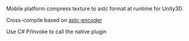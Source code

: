 Mobile platform compress texture to astc format at runtime for Unity3D.

Cross-compile based on [astc-encoder ](https://github.com/ARM-software/astc-encoder)

Use C# P/Invoke to call the native plugin